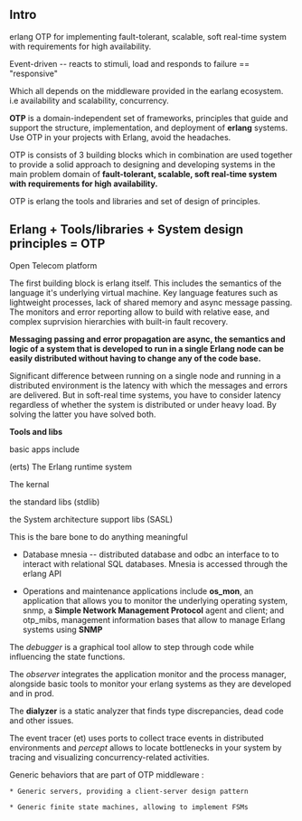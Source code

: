 ## Intro

erlang OTP for implementing fault-tolerant, scalable, soft real-time system with requirements for high availability.


Event-driven -- reacts to stimuli, load and responds to failure == "responsive"


Which all depends on the middleware provided in the earlang ecosystem. i.e availability and scalability, concurrency. 

**OTP** is a domain-independent set of frameworks, principles that guide and support the structure, implementation, and deployment of **erlang**
systems. Use OTP in your projects with Erlang, avoid the headaches.

OTP is consists of 3 building blocks which in combination are used together to provide a solid approach to 
designing and developing systems in the main problem domain of **fault-tolerant, scalable, soft real-time system with requirements for high availability.**

OTP is erlang the tools and libraries and set of design of principles.


## Erlang + Tools/libraries + System design principles = OTP

Open Telecom platform


The first building block is erlang itself. This includes the semantics of the language it's underlying virtual machine. 
Key language features such as lightweight processes, lack of shared memory and async message passing. The monitors and error reporting 
allow to build with relative ease, and complex suprvision hierarchies with built-in fault recovery. 

**Messaging passing and error propagation are async, the semantics and logic of a system that is developed to run in a single Erlang node can be easily distributed without having to change any of the code base.**

Significant difference between running on a single node and running in a distributed environment is the latency with which the messages and errors
are delivered. But in soft-real time systems, you have to consider latency regardless of whether the system is distributed or under heavy load.
By solving the latter you have solved both.


**Tools and libs**

basic apps include 

(erts) The Erlang runtime system

The kernal

the standard libs (stdlib)

the System architecture support libs (SASL)

This is the bare bone to do anything meaningful

* Database mnesia -- distributed database and odbc an interface to to interact with relational SQL databases. 
  Mnesia is accessed through the erlang API

 * Operations and maintenance applications include **os_mon**, an application that allows you to monitor
 the underlying operating system, snmp, a **Simple Network Management Protocol** agent and client; and otp_mibs,
 management information bases that allow to manage Erlang systems using **SNMP**

The *debugger* is a graphical tool allow to step through code while influencing the state functions.

The *observer* integrates the application monitor and the process manager, alongside basic tools to monitor
your erlang systems as they are developed and in prod.

The **dialyzer** is a static analyzer that finds type discrepancies, dead code and other issues. 

The event tracer (et) uses ports to collect trace events in distributed environments and *percept* allows
to locate bottlenecks in your system by tracing and visualizing concurrency-related activities.


Generic behaviors that are part of OTP middleware :

	* Generic servers, providing a client-server design pattern

	* Generic finite state machines, allowing to implement FSMs

